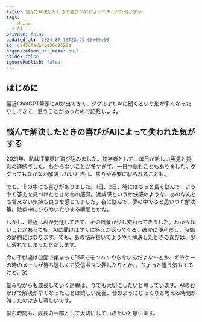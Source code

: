 ```yaml
---
title: 悩んで解決したときの喜びがAIによって失われた気がする
tags:
  - ポエム
  - AI
private: false
updated_at: '2024-07-16T23:49:03+09:00'
id: ca456fad14be36c9520a
organization_url_name: null
slide: false
ignorePublish: false
---
```

## はじめに
最近ChatGPT筆頭にAIが出てきて、ググるよりAIに聞くという形が多くなったりしてきて、思うことがあったので記載します。

## 悩んで解決したときの喜びがAIによって失われた気がする
2021年、私はIT業界に飛び込みました。初学者として、毎日が新しい発見と挑戦の連続でした。わからないことが多すぎて、一日中悩むこともありました。ググってもなかなか解決しないときは、焦りや不安に駆られることも。

でも、その中にも喜びがありました。1日、2日、時にはもっと長く悩んで、ようやく答えを見つけたときのあの感覚。達成感というか快感のような、あのなんとも言えない気持ち良さを感じてました。夜に悩んで、夢の中でふと思いつく解決策。散歩中にひらめいたりする瞬間とかね。

しかし、最近はAIが発達してきて、その風景が少し変わってきました。わからないことがあっても、AIに聞けばすぐに答えが返ってくる。確かに便利だし、時間の節約にはなります。でも、あの悩み抜いてようやく解決したときの喜びは、少し薄れてしまった気がします。

今の子供達は公園で集まってPSPでモンハンやらないんだよな〜とか、ガラケーの時のメールが待ち遠しくて受信ボタン押したりとか。。ちょっと違う気もするけど。笑

悩みながらも成長していく過程は、今でも大切にしたいと思っています。AIのおかげで解決が早くなったことは嬉しい反面、昔のようにじっくりと考える時間が減ったのは少し寂しいです。

悩む時間も、成長の一部として大切にしていきたいと思います。
